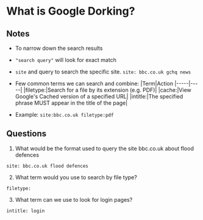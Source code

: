 # What is Google Dorking?

## Notes
- To narrow down the search results
- `"search query"` will look for exact match
- `site` and query to search the specific site. `site: bbc.co.uk gchq news`
- Few common terms we can search and combine:
|Term|Action
|-----|-----|
|filetype:|Search for a file by its extension (e.g. PDF)|
|cache:|View Google's Cached version of a specified URL|
|intitle:|The specified phrase MUST appear in the title of the page|

- Example: `site:bbc.co.uk filetype:pdf`


## Questions
1. What would be the format used to query the site bbc.co.uk about flood defences
```
site: bbc.co.uk flood defences
```

2. What term would you use to search by file type?
```
filetype:
```

3. What term can we use to look for login pages?
```
intitle: login
```